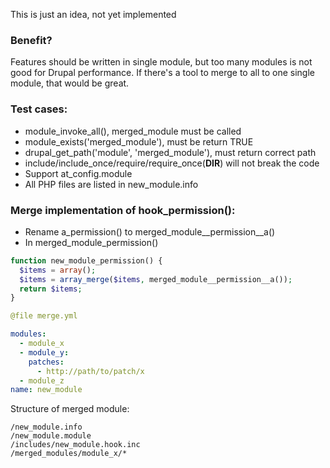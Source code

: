 This is just an idea, not yet implemented

### Benefit?

Features should be written in single module, but too many modules is not good for
Drupal performance. If there's a tool to merge to all to one single module, that
would be great.

### Test cases:

- module_invoke_all(), merged_module must be called
- module_exists('merged_module'), must be return TRUE
- drupal_get_path('module', 'merged_module'), must return correct path
- include/include_once/require/require_once(__DIR__) will not break the code
- Support at_config.module
- All PHP files are listed in new_module.info

### Merge implementation of hook_permission():

- Rename a_permission() to merged_module__permission__a()
- In merged_module_permission()

````php
function new_module_permission() {
  $items = array();
  $items = array_merge($items, merged_module__permission__a());
  return $items;
}
````

````yaml
@file merge.yml

modules:
  - module_x
  - module_y:
    patches:
      - http://path/to/patch/x
  - module_z
name: new_module
````

Structure of merged module:

````
/new_module.info
/new_module.module
/includes/new_module.hook.inc
/merged_modules/module_x/*
````
